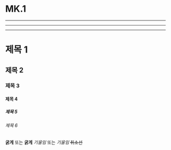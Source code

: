 # MK.1
---
***
___

# 제목 1
## 제목 2
### 제목 3
#### 제목 4
##### 제목 5
###### 제목 6
**굵게** 또는 __굵게__
*기울임* 또는 _기울임_
~~취소선~~
